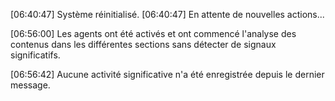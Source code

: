 [06:40:47] Système réinitialisé.
[06:40:47] En attente de nouvelles actions...

[06:56:00] Les agents ont été activés et ont commencé l'analyse des contenus dans les différentes sections sans détecter de signaux significatifs.

[06:56:42] Aucune activité significative n'a été enregistrée depuis le dernier message.